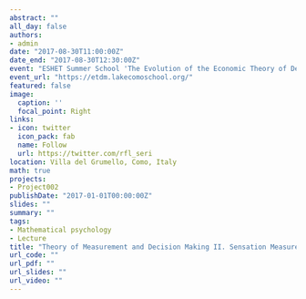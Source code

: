 ```yaml
---
abstract: ""
all_day: false
authors:
- admin
date: "2017-08-30T11:00:00Z"
date_end: "2017-08-30T12:30:00Z"
event: "ESHET Summer School 'The Evolution of the Economic Theory of Decision-making', Villa del Grumello, Como (Italy) 28 Aug 2017 – 1 Sep 2017"
event_url: "https://etdm.lakecomoschool.org/"
featured: false
image:
  caption: ''
  focal_point: Right
links:
- icon: twitter
  icon_pack: fab
  name: Follow
  url: https://twitter.com/rfl_seri
location: Villa del Grumello, Como, Italy
math: true
projects:
- Project002
publishDate: "2017-01-01T00:00:00Z"
slides: ""
summary: ""
tags:
- Mathematical psychology
- Lecture
title: "Theory of Measurement and Decision Making II. Sensation Measurement"
url_code: ""
url_pdf: ""
url_slides: ""
url_video: ""
---
```

